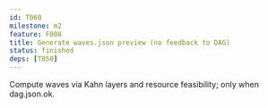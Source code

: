 ```yaml
---
id: T060
milestone: m2
feature: F008
title: Generate waves.json preview (no feedback to DAG)
status: finished
deps: [T050]
---
```


Compute waves via Kahn layers and resource feasibility; only when dag.json.ok.
